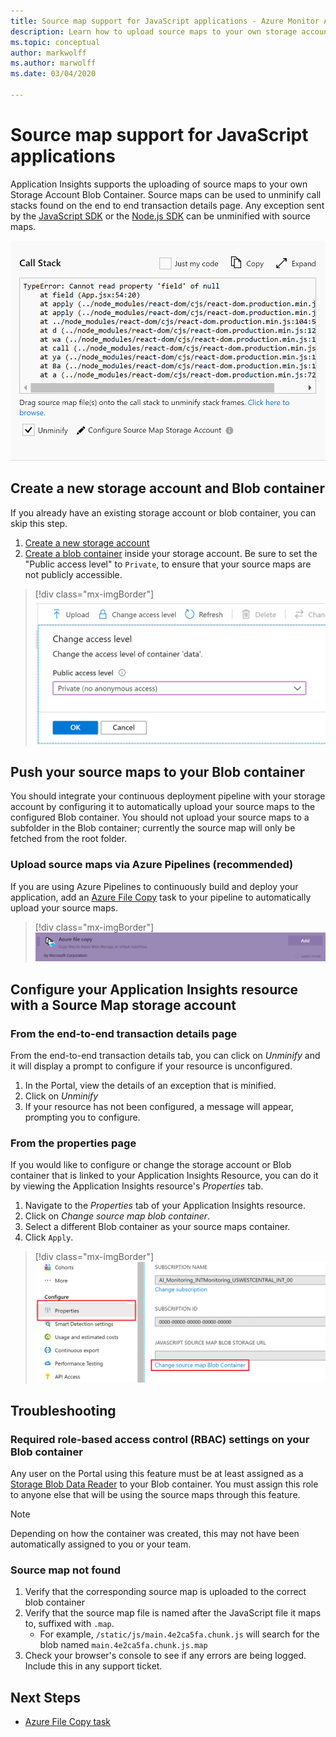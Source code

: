```yaml
---
title: Source map support for JavaScript applications - Azure Monitor Application Insights
description: Learn how to upload source maps to your own storage account Blob container using Application Insights.
ms.topic: conceptual
author: markwolff
ms.author: marwolff
ms.date: 03/04/2020

---
```


# Source map support for JavaScript applications

Application Insights supports the uploading of source maps to your own Storage Account Blob Container.
Source maps can be used to unminify call stacks found on the end to end transaction details page. Any exception sent by the [JavaScript SDK][ApplicationInsights-JS] or the [Node.js SDK][ApplicationInsights-Node.js] can be unminified with source maps.

![Unminify a Call Stack by linking with a Storage Account](./media/source-map-support/details-unminify.gif)

## Create a new storage account and Blob container

If you already have an existing storage account or blob container, you can skip this step.

1. [Create a new storage account][create storage account]
2. [Create a blob container][create blob container] inside your storage account. Be sure to set the "Public access level" to `Private`, to ensure that your source maps are not publicly accessible.

> [!div class="mx-imgBorder"]
>![Your container access level must be set to Private](./media/source-map-support/container-access-level.png)

## Push your source maps to your Blob container

You should integrate your continuous deployment pipeline with your storage account by configuring it to automatically upload your source maps to the configured Blob container. You should not upload your source maps to a subfolder in the Blob container; currently the source map will only be fetched from the root folder.

### Upload source maps via Azure Pipelines (recommended)

If you are using Azure Pipelines to continuously build and deploy your application, add an [Azure File Copy][azure file copy] task to your pipeline to automatically upload your source maps.

> [!div class="mx-imgBorder"]
> ![Add an Azure File Copy task to your Pipeline to upload your source maps to Azure Blob Storage](./media/source-map-support/azure-file-copy.png)

## Configure your Application Insights resource with a Source Map storage account

### From the end-to-end transaction details page

From the end-to-end transaction details tab, you can click on *Unminify* and it will display a prompt to configure if your resource is unconfigured.

1. In the Portal, view the details of an exception that is minified.
2. Click on *Unminify*
3. If your resource has not been configured, a message will appear, prompting you to configure.

### From the properties page

If you would like to configure or change the storage account or Blob container that is linked to your Application Insights Resource, you can do it by viewing the Application Insights resource's *Properties* tab.

1. Navigate to the *Properties* tab of your Application Insights resource.
2. Click on *Change source map blob container*.
3. Select a different Blob container as your source maps container.
4. Click `Apply`.

> [!div class="mx-imgBorder"]
> ![Reconfigure your selected Azure Blob Container by navigating to the Properties Blade](./media/source-map-support/reconfigure.png)

## Troubleshooting

### Required role-based access control (RBAC) settings on your Blob container

Any user on the Portal using this feature must be at least assigned as a [Storage Blob Data Reader][storage blob data reader] to your Blob container. You must assign this role to anyone else that will be using the source maps through this feature.

> [!NOTE]
> Depending on how the container was created, this may not have been automatically assigned to you or your team.

### Source map not found

1. Verify that the corresponding source map is uploaded to the correct blob container
2. Verify that the source map file is named after the JavaScript file it maps to, suffixed with `.map`.
    - For example, `/static/js/main.4e2ca5fa.chunk.js` will search for the blob named `main.4e2ca5fa.chunk.js.map`
3. Check your browser's console to see if any errors are being logged. Include this in any support ticket.

## Next Steps

* [Azure File Copy task](https://docs.microsoft.com/azure/devops/pipelines/tasks/deploy/azure-file-copy?view=azure-devops)


<!-- Remote URLs -->
[create storage account]: https://docs.microsoft.com/azure/storage/common/storage-account-create?toc=%2Fazure%2Fstorage%2Fblobs%2Ftoc.json&tabs=azure-portal
[create blob container]: https://docs.microsoft.com/azure/storage/blobs/storage-quickstart-blobs-portal
[storage blob data reader]: https://docs.microsoft.com/azure/role-based-access-control/built-in-roles#storage-blob-data-reader
[ApplicationInsights-JS]: "https://github.com/microsoft/applicationinsights-js"
[ApplicationInsights-Node.js]: "https://github.com/microsoft/applicationinsights-node.js"
[azure file copy]: "https://aka.ms/azurefilecopyreadme"